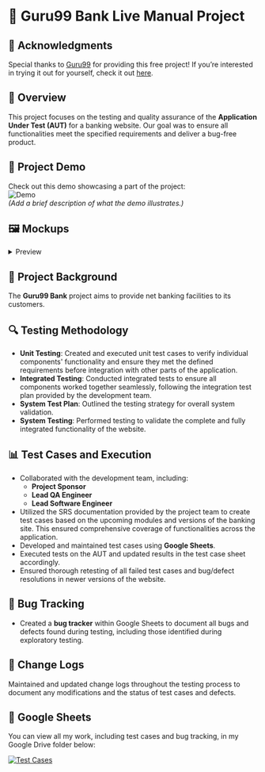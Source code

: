 # 🌟 Guru99 Bank Live Manual Project

## 🎉 Acknowledgments
Special thanks to [Guru99](https://www.guru99.com/) for providing this free project! If you’re interested in trying it out for yourself, check it out [here](https://www.guru99.com/live-testing-project.html).

## 📖 Overview
This project focuses on the testing and quality assurance of the **Application Under Test (AUT)** for a banking website. Our goal was to ensure all functionalities meet the specified requirements and deliver a bug-free product.

## 🎥 Project Demo
Check out this demo showcasing a part of the project:  
![Demo](link_to_video_or_gif)  
*(Add a brief description of what the demo illustrates.)*

## 🖼️ Mockups
<details>
<summary>Preview</summary>
  
![Mockup](https://github.com/slangslang/Guru99-Bank-Live-Manual-Project/blob/main/Mockup%20imgs/mockup_img1.png)
![Mockup](https://github.com/slangslang/Guru99-Bank-Live-Manual-Project/blob/main/Mockup%20imgs/mockup_img2.png)
![Mockup](https://github.com/slangslang/Guru99-Bank-Live-Manual-Project/blob/main/Mockup%20imgs/mockup_img3.png)   
![Mockup](https://github.com/slangslang/Guru99-Bank-Live-Manual-Project/blob/main/Mockup%20imgs/mockup_img4.png)   
*Mockup provided by the clients' designers during v1 phase of website*

[Back to top](#%EF%B8%8F-mockups)

</details>

## 🎯 Project Background
The **Guru99 Bank** project aims to provide net banking facilities to its customers.

## 🔍 Testing Methodology
- **Unit Testing**: Created and executed unit test cases to verify individual components' functionality and ensure they met the defined requirements before integration with other parts of the application.
- **Integrated Testing**: Conducted integrated tests to ensure all components worked together seamlessly, following the integration test plan provided by the development team.
- **System Test Plan**: Outlined the testing strategy for overall system validation.
- **System Testing**: Performed testing to validate the complete and fully integrated functionality of the website.

## 📊 Test Cases and Execution
- Collaborated with the development team, including:
  - **Project Sponsor**
  - **Lead QA Engineer**
  - **Lead Software Engineer**
- Utilized the SRS documentation provided by the project team to create test cases based on the upcoming modules and versions of the banking site. This ensured comprehensive coverage of functionalities across the application.
- Developed and maintained test cases using **Google Sheets**.
- Executed tests on the AUT and updated results in the test case sheet accordingly.
- Ensured thorough retesting of all failed test cases and bug/defect resolutions in newer versions of the website.

## 🐞 Bug Tracking
- Created a **bug tracker** within Google Sheets to document all bugs and defects found during testing, including those identified during exploratory testing.

## 📜 Change Logs
Maintained and updated change logs throughout the testing process to document any modifications and the status of test cases and defects.

## 🔗 Google Sheets
You can view all my work, including test cases and bug tracking, in my Google Drive folder below:   

[![Test Cases](https://img.shields.io/badge/Google-Drive-grey?style=for-the-badge&logo=googledrive&color=%234285F4)](https://drive.google.com/drive/folders/1s6Fo66cnrMNl_ePKBKb46QKLINSx48nY?usp=drive_link)

